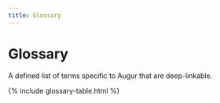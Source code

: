 ```yaml
---
title: Glossary
---
```

# Glossary

A defined list of terms specific to Augur that are deep-linkable.

{% include glossary-table.html %}
